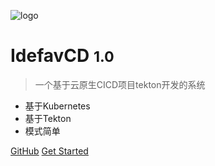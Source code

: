 ![logo](_media/icon.svg)

# IdefavCD <small>1.0</small>

> 一个基于云原生CICD项目tekton开发的系统

- 基于Kubernetes
- 基于Tekton
- 模式简单

[GitHub](https://github.com/idefav/idefavcd.git)
[Get Started](#idefavcd)